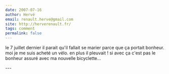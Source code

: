```yaml
---
date: 2007-07-16
author: Hervé
email: renault.herve@gmail.com
site: http://herverenault.fr/
tags: comment
permalink: false
---
```


<p>le 7 juillet dernier il parait qu'il fallait se marier parce que ça portait bonheur. moi je me suis acheté un vélo. en plus il pleuvait ! si avec ça c'est pas le bonheur assuré avec ma nouvelle bicyclette...<br />
</p>
---